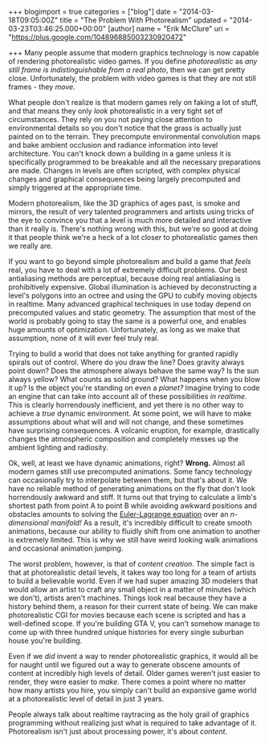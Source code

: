 +++
blogimport = true
categories = ["blog"]
date = "2014-03-18T09:05:00Z"
title = "The Problem With Photorealism"
updated = "2014-03-23T03:46:25.000+00:00"
[author]
name = "Erik McClure"
uri = "https://plus.google.com/104896885003230920472"

+++
Many people assume that modern graphics technology is now capable of rendering photorealistic video games. If you define *photorealistic* as *any still frame is indistinguishable from a real photo*, then we can get pretty close. Unfortunately, the problem with video games is that they are not still frames - they *move*.

What people don't realize is that modern games rely on faking a lot of stuff, and that means they only *look* photorealistic in a very tight set of circumstances. They rely on you not paying close attention to environmental details so you don't notice that the grass is actually just painted on to the terrain. They precompute environmental convolution maps and bake ambient occlusion and radiance information into level architecture. You can't knock down a building in a game unless it is specifically programmed to be breakable and all the necessary preparations are made. Changes in levels are often scripted, with complex physical changes and graphical consequences being largely precomputed and simply triggered at the appropriate time.

Modern photorealism, like the 3D graphics of ages past, is smoke and mirrors, the result of very talented programmers and artists using tricks of the eye to convince you that a level is much more detailed and interactive than it really is. There's nothing wrong with this, but we're so good at doing it that people think we're a heck of a lot closer to photorealistic games then we really are.

If you want to go beyond simple photorealism and build a game that *feels* real, you have to deal with a lot of extremely difficult problems. Our best antialiasing methods are perceptual, because doing real antialiasing is prohibitively expensive. Global illumination is achieved by deconstructing a level's polygons into an octree and using the GPU to cubify moving objects in realtime. Many advanced graphical techniques in use today depend on precomputed values and static geometry. The assumption that most of the world is probably going to stay the same is a powerful one, and enables huge amounts of optimization. Unfortunately, as long as we make that assumption, none of it will ever feel truly real.

Trying to build a world that does not take anything for granted rapidly spirals out of control. Where do you draw the line? Does gravity always point down? Does the atmosphere always behave the same way? Is the sun always yellow? What counts as solid ground? What happens when you blow it up? Is the object you're standing on even a *planet?* Imagine trying to code an engine that can take into account all of these possibilities *in realtime*. This is clearly horrendously inefficient, and yet there is no other way to achieve a *true* dynamic environment. At some point, we will have to make assumptions about what will and will not change, and these sometimes have surprising consequences. A volcanic eruption, for example, drastically changes the atmospheric composition and completely messes up the ambient lighting and radiosity.

Ok, well, at least we have dynamic animations, right? **Wrong.** Almost all modern games still use precomputed animations. Some fancy technology can occasionally try to interpolate between them, but that's about it. We have no reliable method of generating animations on the fly that don't look horrendously awkward and stiff. It turns out that trying to calculate a limb's shortest path from point A to point B while avoiding awkward positions and obstacles amounts to solving the [Euler-Lagrange equation](http://en.wikipedia.org/wiki/Euler%E2%80%93Lagrange_equation) over an *n-dimensional manifold!* As a result, it's incredibly difficult to create smooth animations, because our ability to fluidly shift from one animation to another is extremely limited. This is why we still have weird looking walk animations and occasional animation jumping.

The worst problem, however, is that of *content creation*. The simple fact is that at photorealistic detail levels, it takes way too long for a team of artists to build a believable world. Even if we had super amazing 3D modelers that would allow an artist to craft any small object in a matter of minutes (which we don't), artists aren't machines. Things look real because they have a history behind them, a reason for their current state of being. We can make photorealistic CGI for movies because each scene is scripted and has a well-defined scope. If you're building GTA V, you can't somehow manage to come up with three hundred unique histories for every single suburban house you're building.

Even if we *did* invent a way to render photorealistic graphics, it would all be for naught until we figured out a way to generate obscene amounts of content at incredibly high levels of detail. Older games weren't just easier to render, they were easier to *make*. There comes a point where no matter how many artists you hire, you simply can't build an expansive game world at a photorealistic level of detail in just 3 years.

People always talk about realtime raytracing as the holy grail of graphics programming without realizing just what is required to take advantage of it. Photorealism isn't just about processing power, it's about *content*.
